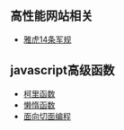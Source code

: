 ## 高性能网站相关
- [雅虎14条军规](./high-performance-websites/14-steps-to-faster-loading.md)

## javascript高级函数
- [柯里函数](./js-senior-func/curr.js)
- [懒惰函数](./js-senior-func/lazy.js)
- [面向切面编程](./js-senior-func/面向切面编程.js)
